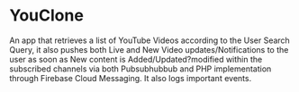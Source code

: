 # YouClone

An app that retrieves a list of YouTube Videos according to the User Search Query, it also pushes both Live and New Video updates/Notifications to the user as soon as New content is Added/Updated?modified within the subscribed channels via both
Pubsubhubbub and PHP implementation through Firebase Cloud Messaging. It also logs important events.
